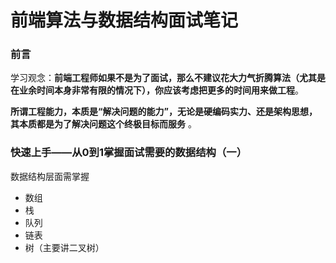 # 前端算法与数据结构面试笔记



### 前言

学习观念：**前端工程师如果不是为了面试，那么不建议花大力气折腾算法（尤其是在业余时间本身非常有限的情况下），你应该考虑把更多的时间用来做工程**。 

 **所谓工程能力，本质是“解决问题的能力”，无论是硬编码实力、还是架构思想，其本质都是为了解决问题这个终极目标而服务** 。



### 快速上手——从0到1掌握面试需要的数据结构（一）

数据结构层面需掌握

- 数组
- 栈
- 队列
- 链表
- 树（主要讲二叉树）



